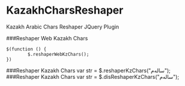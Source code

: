# KazakhCharsReshaper
Kazakh Arabic Chars Reshaper JQuery Plugin

###Reshaper Web Kazakh Chars
    <script src="js/jquery.min.js"></script>
    <script src="js/KazakhCharsReshaper.js"></script>
    
    $(function () {
            $.reshaperWebKzChars();
    })
###Reshaper Kazakh Chars
        var str = $.reshaperKzChars("سالەم");
###Reshaper Kazakh Chars
        var str = $.disReshaperKzChars("ﺳﺎﻟﻪﻡ");
